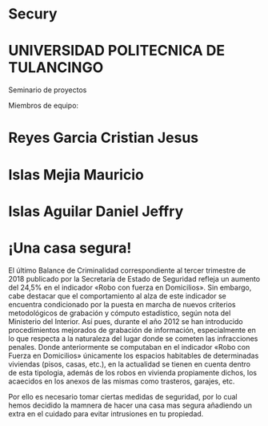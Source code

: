 # Secury

# UNIVERSIDAD POLITECNICA DE TULANCINGO

Seminario de proyectos

Miembros de equipo:
# Reyes Garcia Cristian Jesus
# Islas Mejia Mauricio
# Islas Aguilar Daniel Jeffry
 
#                                                                           ¡Una casa segura!


El último Balance de Criminalidad correspondiente al tercer trimestre de 2018 publicado por la Secretaría de Estado de Seguridad refleja un aumento del 24,5% en el indicador «Robo con fuerza en Domicilios». Sin embargo, cabe destacar que el comportamiento al alza de este indicador se encuentra condicionado por la puesta en marcha de nuevos criterios  metodológicos de grabación y cómputo estadístico, según nota del Ministerio del Interior.
Así pues, durante el año 2012 se han introducido procedimientos mejorados de grabación de información, especialmente en lo que respecta a la naturaleza del lugar donde se cometen las infracciones penales. Donde anteriormente se computaban en el indicador «Robo con Fuerza en Domicilios» únicamente los espacios habitables de determinadas viviendas (pisos, casas, etc.), en la actualidad se tienen en cuenta dentro de esta tipologia, además de los robos en vivienda propiamente dichos, los acaecidos en los anexos de las mismas como trasteros, garajes, etc.

Por ello es necesario tomar ciertas medidas de seguridad, por lo cual hemos decidido la mamnera de hacer una casa mas segura añadiendo un extra en el cuidado para evitar intrusiones en tu propiedad.

